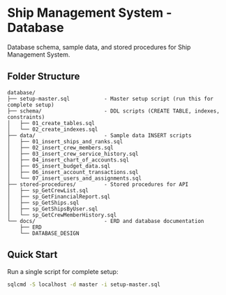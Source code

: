 # Ship Management System - Database

Database schema, sample data, and stored procedures for Ship Management System.

## Folder Structure

```
database/
├── setup-master.sql           - Master setup script (run this for complete setup)
├── schema/                    - DDL scripts (CREATE TABLE, indexes, constraints)
│   ├── 01_create_tables.sql
│   └── 02_create_indexes.sql
├── data/                      - Sample data INSERT scripts
│   ├── 01_insert_ships_and_ranks.sql
│   ├── 02_insert_crew_members.sql
│   ├── 03_insert_crew_service_history.sql
│   ├── 04_insert_chart_of_accounts.sql
│   ├── 05_insert_budget_data.sql
│   ├── 06_insert_account_transactions.sql
│   └── 07_insert_users_and_assignments.sql
├── stored-procedures/         - Stored procedures for API
│   ├── sp_GetCrewList.sql
│   ├── sp_GetFinancialReport.sql
│   ├── sp_GetShips.sql
│   ├── sp_GetShipsByUser.sql
│   └── sp_GetCrewMemberHistory.sql
└── docs/                      - ERD and database documentation
    ├── ERD
    └── DATABASE_DESIGN
```

## Quick Start

Run a single script for complete setup:

```bash
sqlcmd -S localhost -d master -i setup-master.sql
```
